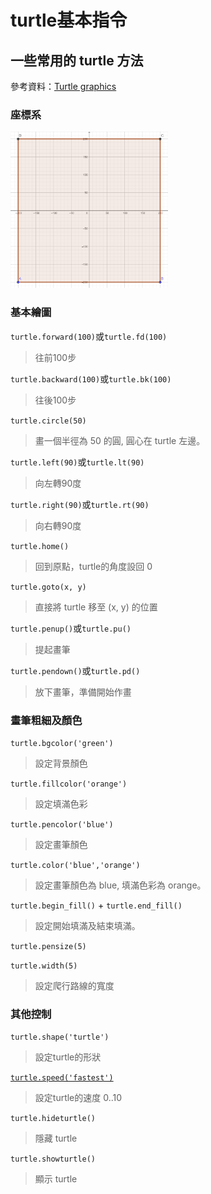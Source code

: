 # turtle基本指令

## 一些常用的 turtle 方法

參考資料：[Turtle graphics](https://docs.python.org/3/library/turtle.html)

### 座標系

<img src="images/coordinates.png" width=50%/>

### 基本繪圖

`turtle.forward(100)`或`turtle.fd(100)`

> 往前100步

`turtle.backward(100)`或`turtle.bk(100)`

> 往後100步

`turtle.circle(50)`

> 畫一個半徑為 50 的圓, 圓心在 turtle 左邊。

`turtle.left(90)`或`turtle.lt(90)`

> 向左轉90度

`turtle.right(90)`或`turtle.rt(90)`

> 向右轉90度

`turtle.home()`

> 回到原點，turtle的角度設回 0

`turtle.goto(x, y)`

> 直接將 turtle 移至 (x, y) 的位置

`turtle.penup()`或`turtle.pu()`

> 提起畫筆

`turtle.pendown()`或`turtle.pd()`

> 放下畫筆，準備開始作畫

### 畫筆粗細及顏色

`turtle.bgcolor('green')`

> 設定背景顏色

`turtle.fillcolor('orange')`

> 設定填滿色彩

`turtle.pencolor('blue')`

> 設定畫筆顏色

`turtle.color('blue','orange')`

> 設定畫筆顏色為 blue, 填滿色彩為 orange。

`turtle.begin_fill()` + `turtle.end_fill()`

> 設定開始填滿及結束填滿。

`turtle.pensize(5)`

`turtle.width(5)`

> 設定爬行路線的寬度

### 其他控制

`turtle.shape('turtle')`

> 設定turtle的形狀

[`turtle.speed('fastest')`](https://docs.python.org/3/library/turtle.html#turtle.speed)

> 設定turtle的速度 0..10

`turtle.hideturtle()`

> 隱藏 turtle

`turtle.showturtle()`

> 顯示 turtle

